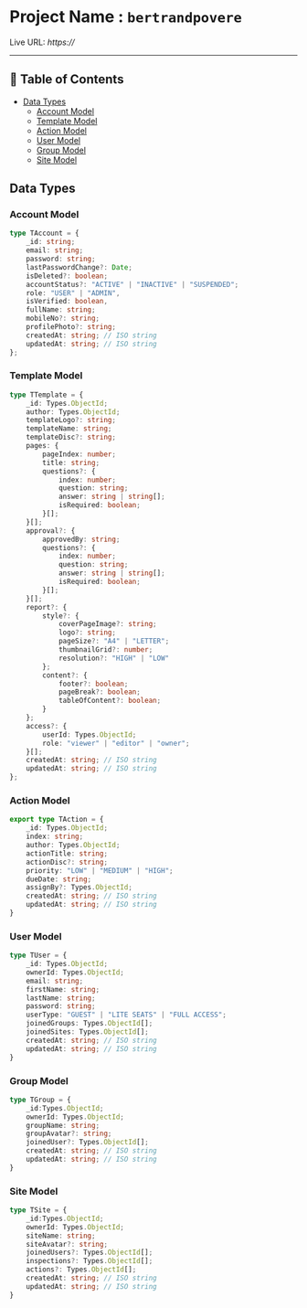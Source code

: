 # Project Name : `bertrandpovere`

Live URL: *https://*

---


## 📑 Table of Contents

- [Data Types](#data-types)
    - [Account Model](#account-model)
    - [Template Model](#template-model)
    - [Action Model](#action-model)
    - [User Model](#user-model)
    - [Group Model](#group-model)
    - [Site Model](#site-model)



## Data Types 

### Account Model
```ts
type TAccount = {
    _id: string;
    email: string;
    password: string;
    lastPasswordChange?: Date;
    isDeleted?: boolean;
    accountStatus?: "ACTIVE" | "INACTIVE" | "SUSPENDED";
    role: "USER" | "ADMIN",
    isVerified: boolean,
    fullName: string;
    mobileNo?: string;
    profilePhoto?: string;
    createdAt: string; // ISO string
    updatedAt: string; // ISO string
};
```

### Template Model

```ts
type TTemplate = {
    _id: Types.ObjectId;
    author: Types.ObjectId;
    templateLogo?: string;
    templateName: string;
    templateDisc?: string;
    pages: {
        pageIndex: number;
        title: string;
        questions?: {
            index: number;
            question: string;
            answer: string | string[];
            isRequired: boolean;
        }[];
    }[];
    approval?: {
        approvedBy: string;
        questions?: {
            index: number;
            question: string;
            answer: string | string[];
            isRequired: boolean;
        }[];
    }[];
    report?: {
        style?: {
            coverPageImage?: string;
            logo?: string;
            pageSize?: "A4" | "LETTER";
            thumbnailGrid?: number;
            resolution?: "HIGH" | "LOW"
        };
        content?: {
            footer?: boolean;
            pageBreak?: boolean;
            tableOfContent?: boolean;
        }
    };
    access?: {
        userId: Types.ObjectId;
        role: "viewer" | "editor" | "owner";
    }[];
    createdAt: string; // ISO string
    updatedAt: string; // ISO string
};

```

### Action Model
```ts
export type TAction = {
    _id: Types.ObjectId;
    index: string;
    author: Types.ObjectId;
    actionTitle: string;
    actionDisc?: string;
    priority: "LOW" | "MEDIUM" | "HIGH";
    dueDate: string;
    assignBy?: Types.ObjectId;
    createdAt: string; // ISO string
    updatedAt: string; // ISO string
}
```

### User Model
```ts
type TUser = {
    _id: Types.ObjectId;
    ownerId: Types.ObjectId;
    email: string;
    firstName: string;
    lastName: string;
    password: string;
    userType: "GUEST" | "LITE SEATS" | "FULL ACCESS";
    joinedGroups: Types.ObjectId[];
    joinedSites: Types.ObjectId[];
    createdAt: string; // ISO string
    updatedAt: string; // ISO string
}
```

### Group Model
```ts 
type TGroup = {
    _id:Types.ObjectId;
    ownerId: Types.ObjectId;
    groupName: string;
    groupAvatar?: string;
    joinedUser?: Types.ObjectId[];
    createdAt: string; // ISO string
    updatedAt: string; // ISO string
}
```

### Site Model
```ts
type TSite = {
    _id:Types.ObjectId;
    ownerId: Types.ObjectId;
    siteName: string;
    siteAvatar?: string;
    joinedUsers?: Types.ObjectId[];
    inspections?: Types.ObjectId[];
    actions?: Types.ObjectId[];
    createdAt: string; // ISO string
    updatedAt: string; // ISO string
}
```